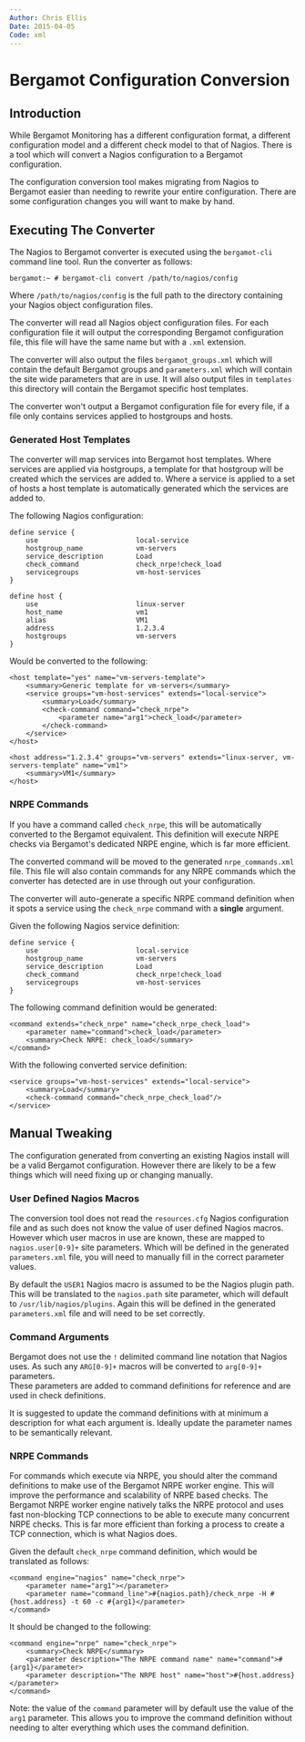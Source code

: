 ```yaml
---
Author: Chris Ellis
Date: 2015-04-05
Code: xml
---
```

# Bergamot Configuration Conversion

## Introduction

While Bergamot Monitoring has a different configuration format, a different 
configuration model and a different check model to that of Nagios. There is a 
tool which will convert a Nagios configuration to a Bergamot configuration.

The configuration conversion tool makes migrating from Nagios to Bergamot 
easier than needing to rewrite your entire configuration.  There are some 
configuration changes you will want to make by hand.

## Executing The Converter

The Nagios to Bergamot converter is executed using the `bergamot-cli` command 
line tool.  Run the converter as follows:

    bergamot:~ # bergamot-cli convert /path/to/nagios/config

Where `/path/to/nagios/config` is the full path to the directory containing 
your Nagios object configuration files.

The converter will read all Nagios object configuration files.  For each 
configuration file it will output the corresponding Bergamot configuration 
file, this file will have the same name but with a `.xml` extension.

The converter will also output the files `bergamot_groups.xml` which will 
contain the default Bergamot groups and `parameters.xml` which will contain 
the site wide parameters that are in use.  It will also output files in 
`templates` this directory will contain the Bergamot specific host templates.

The converter won't output a Bergamot configuration file for every file, if a 
file only contains services applied to hostgroups and hosts.

### Generated Host Templates

The converter will map services into Bergamot host templates.  Where services 
are applied via hostgroups, a template for that hostgroup will be created which 
the services are added to.  Where a service is applied to a set of hosts a host 
template is automatically generated which the services are added to.

The following Nagios configuration:

    define service {
        use                        local-service
        hostgroup_name             vm-servers
        service_description        Load
        check_command              check_nrpe!check_load
        servicegroups              vm-host-services
    }
    
    define host {
        use                        linux-server
        host_name                  vm1
        alias                      VM1
        address                    1.2.3.4
        hostgroups                 vm-servers
    }

Would be converted to the following:

    <host template="yes" name="vm-servers-template">
        <summary>Generic template for vm-servers</summary>
        <service groups="vm-host-services" extends="local-service">
            <summary>Load</summary>
            <check-command command="check_nrpe">
                <parameter name="arg1">check_load</parameter>
            </check-command>
        </service>
    </host>

    <host address="1.2.3.4" groups="vm-servers" extends="linux-server, vm-servers-template" name="vm1">
        <summary>VM1</summary>
    </host>

### NRPE Commands

If you have a command called `check_nrpe`, this will be automatically converted 
to the Bergamot equivalent.  This definition will execute NRPE checks via 
Bergamot's dedicated NRPE engine, which is far more efficient.

The converted command will be moved to the generated `nrpe_commands.xml` file. 
This file will also contain commands for any NRPE commands which the converter 
has detected are in use through out your configuration.

The converter will auto-generate a specific NRPE command definition when it 
spots a service using the `check_nrpe` command with a **single** argument.

Given the following Nagios service definition:

    define service {
        use                        local-service
        hostgroup_name             vm-servers
        service_description        Load
        check_command              check_nrpe!check_load
        servicegroups              vm-host-services
    }

The following command definition would be generated:

    <command extends="check_nrpe" name="check_nrpe_check_load">
        <parameter name="command">check_load</parameter>
        <summary>Check NRPE: check_load</summary>
    </command>

With the following converted service definition:

    <service groups="vm-host-services" extends="local-service">
        <summary>Load</summary>
        <check-command command="check_nrpe_check_load"/>
    </service>

## Manual Tweaking

The configuration generated from converting an existing Nagios install will be 
a valid Bergamot configuration.  However there are likely to be a few things 
which will need fixing up or changing manually.

### User Defined Nagios Macros

The conversion tool does not read the `resources.cfg` Nagios configuration file 
and as such does not know the value of user defined Nagios macros.  However 
which user macros in use are known, these are mapped to `nagios.user[0-9]+` 
site parameters.  Which will be defined in the generated `parameters.xml` file, 
you will need to manually fill in the correct parameter values.

By default the `USER1` Nagios macro is assumed to be the Nagios plugin 
path.  This will be translated to the `nagios.path` site parameter, which will 
default to `/usr/lib/nagios/plugins`.  Again this will be defined in the 
generated `parameters.xml` file and will need to be set correctly.

### Command Arguments

Bergamot does not use the `!` delimited command line notation that Nagios uses. 
As such any `ARG[0-9]+` macros will be converted to `arg[0-9]+` parameters.  
These parameters are added to command definitions for reference and are used 
in check definitions.

It is suggested to update the command definitions with at minimum a description 
for what each argument is.  Ideally update the parameter names to be 
semantically relevant.

### NRPE Commands

For commands which execute via NRPE, you should alter the command definitions 
to make use of the Bergamot NRPE worker engine.  This will improve the 
performance and scalability of NRPE based checks.  The Bergamot NRPE worker 
engine natively talks the NRPE protocol and uses fast non-blocking TCP 
connections to be able to execute many concurrent NRPE checks.  This is far 
more efficient than forking a process to create a TCP connection, which is 
what Nagios does.

Given the default `check_nrpe` command definition, which would be translated 
as follows:

    <command engine="nagios" name="check_nrpe">
        <parameter name="arg1"></parameter>
        <parameter name="command_line">#{nagios.path}/check_nrpe -H #{host.address} -t 60 -c #{arg1}</parameter>
    </command>

It should be changed to the following:

    <command engine="nrpe" name="check_nrpe">
        <summary>Check NRPE</summary>
        <parameter description="The NRPE command name" name="command">#{arg1}</parameter>
        <parameter description="The NRPE host" name="host">#{host.address}</parameter>
    </command>

Note: the value of the `command` parameter will by default use the value of the 
`arg1` parameter.  This allows you to improve the command definition without 
needing to alter everything which uses the command definition.


